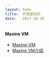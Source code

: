 ```yaml
---
layout: home
title:  开源虚拟机
date:   2017-10-20
---
```


#### Maxine VM

* [Maxine-VM](https://github.com/beehive-lab/Maxine-VM)
* [Maxine VM介绍](http://ldq67123.iteye.com/blog/2369501)
